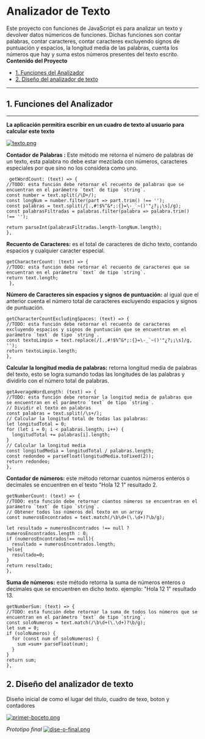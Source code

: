 # Analizador de Texto

Este proyecto con funciones de JavaScript es para analizar un texto y devolver datos númericos de funciones. Dichas funciones son contar palabras, contar caracteres, contar caracteres excluyendo signos de puntuación y espacios, la longitud media de las palabras, cuenta los números que hay y suma estos números presentes del texto escrito.
**Contenido del Proyecto**
* [1. Funciones del Analizador](#1-funciones-del-analizador)
* [2. Diseño del analizador de texto](#2-diseño-del-analizador-de-texto)

-------
## 1. Funciones del Analizador
-------
**La aplicación permitira escribir en un cuadro de texto al usuario para calcular este texto**

[![texto.png](https://i.postimg.cc/3x5CV4F4/texto.png)](https://postimg.cc/rKjrtpbM)

**Contador de Palabras :**  Este método me retorna el número de palabras de un texto, esta palabra no debe estar mezclada con números, caracteres especiales por que sino no los considera como uno.

     getWordCount: (text) => {
    //TODO: esta función debe retornar el recuento de palabras que se encuentran en el parámetro `text` de tipo `string`.
    const number = text.split(/\D+/);
    const longNum = number.filter(part => part.trim() !== '');
    const palabras = text.split(/[.,#!$%^&*;:{}=\-_`~()'"¿?¡¡\s]/g);
    const palabrasFiltradas = palabras.filter(palabra => palabra.trim() !== '');

    return parseInt(palabrasFiltradas.length-longNum.length);
    },

**Recuento de Caracteres:** es el total de caracteres de dicho texto, contando espacios y cualquier caracter especial.

    getCharacterCount: (text) => {
    //TODO: esta función debe retornar el recuento de caracteres que se encuentran en el parámetro `text` de tipo `string`.
    return text.length;
     },

**Número de Caracteres sin espacios y signos de puntuación:** al igual que el anterior cuenta el número total de caracteres excluyendo espacios y signos de puntuación.

    getCharacterCountExcludingSpaces: (text) => {
    //TODO: esta función debe retornar el recuento de caracteres excluyendo espacios y signos de puntuación que se encuentran en el parámetro `text` de tipo `string`.
    const textoLimpio = text.replace(/[.,#!$%^&*;:{}=\-_`~()'"¿?¡¡\s]/g, '');
    return textoLimpio.length;
    },

**Calcular la longitud media de palabras:** retorna longitud media de palabras del texto, esto se logra sumando todas las longitudes de las palabras y dividirlo con el número total de palabras.

    getAverageWordLength: (text) => {
    //TODO: esta función debe retornar la longitud media de palabras que se encuentran en el parámetro `text` de tipo `string`.
    // Dividir el texto en palabras
    const palabras = text.split(/\s+/);
    // Calcular la longitud total de todas las palabras:
    let longitudTotal = 0;
    for (let i = 0; i < palabras.length; i++) {
      longitudTotal += palabras[i].length;
    }
    // Calcular la longitud media
    const longitudMedia = longitudTotal / palabras.length;
    const redondeo = parseFloat(longitudMedia.toFixed(2));
    return redondeo;
    },

**Contador de números:** este método retornar cuantos números enteros o decimales se encuentren en el texto "Hola 12 1" resultado 2.

    getNumberCount: (text) => {
    //TODO: esta función debe retornar cúantos números se encuentran en el parámetro `text` de tipo `string`.
    // Obtener todos los números del texto en un array
    const numerosEncontrados = text.match(/\b\d+(\.\d+)?\b/g);

    let resultado = numerosEncontrados !== null ? numerosEncontrados.length : 0;
    if (numerosEncontrados!== null){
      resultado = numerosEncontrados.length;
    }else{
      resultado=0;
    }
    return resultado;
    },

**Suma de números:** este método retorna la suma de números enteros o decimales que se encuentren en dicho texto. ejemplo: "Hola 12 1" resultado 13.

    getNumberSum: (text) => {
    //TODO: esta función debe retornar la suma de todos los números que se encuentran en el parámetro `text` de tipo `string`.
    const soloNumeros = text.match(/\b\d+(\.\d+)?\b/g);
    let sum = 0;
    if (soloNumeros) {
      for (const num of soloNumeros) {
        sum =sum+ parseFloat(num);
      }
    }
    return sum;
    },

## 2. Diseño del analizador de texto
Diseño inicial de como el lugar del titulo, cuadro de texo, boton y contadores

[![primer-boceto.png](https://i.postimg.cc/Pxzgcpcd/primer-boceto.png)](https://postimg.cc/PpJVvxT7)

*Prototipo final*
[![dise-o-final.png](https://i.postimg.cc/0yS94YFg/dise-o-final.png)](https://postimg.cc/tsX0Zx9D)




